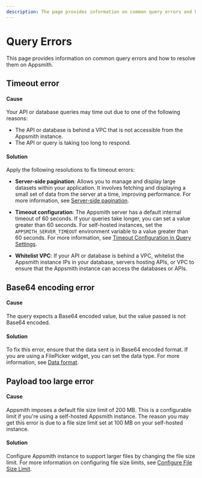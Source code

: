 ```yaml
---
description: The page provides information on common query errors and how to resolve them on Appsmith.
---
```

# Query Errors

This page provides information on common query errors and how to resolve them on Appsmith.

## Timeout error

<Message
 messageContainerClassName="error"
messageContent="Timed out on query execution"></Message>

#### Cause

Your API or database queries may time out due to one of the following reasons:

- The API or database is behind a VPC that is not accessible from the Appsmith instance.
- The API or query is taking too long to respond.

#### Solution

Apply the following resolutions to fix timeout errors:

- **Server-side pagination**: Allows you to manage and display large datasets within your application. It involves fetching and displaying a small set of data from the server at a time, improving performance. For more information, see [Server-side pagination](/build-apps/how-to-guides/Server-side-pagination-in-table).

- **Timeout configuration**: The Appsmith server has a default internal timeout of 60 seconds. If your queries take longer, you can set a value greater than 60 seconds. For self-hosted instances, set the `APPSMITH_SERVER_TIMEOUT` environment variable to a value greater than 60 seconds. For more information, see [Timeout Configuration in Query Settings](/connect-data/reference/query-settings).

- **Whitelist VPC**: If your API or database is behind a VPC, whitelist the Appsmith instance IPs in your database, servers hosting APIs, or VPC to ensure that the Appsmith instance can access the databases or APIs.

## Base64 encoding error

<Message
 messageContainerClassName="error"
messageContent="File content is not base64 encoded"></Message>

#### Cause

The query expects a Base64 encoded value, but the value passed is not Base64 encoded.

#### Solution

To fix this error, ensure that the data sent is in Base64 encoded format. If you are using a FilePicker widget, you can set the data type. For more information, see [Data format](/reference/widgets/filepicker#data-format-string).

## Payload too large error

<Message
 messageContainerClassName="error"
messageContent="Payload too large. File size cannot exceed 100MB."></Message>

#### Cause

Appsmith imposes a default file size limit of 200 MB. This is a configurable limit if you're using a self-hosted Appsmith instance. The reason you may get this error is due to a file size limit set at 100 MB on your self-hosted instance.

#### Solution

Configure Appsmith instance to support larger files by changing the file size limit. For more information on configuring file size limits, see [Configure File Size Limit](/getting-started/setup/instance-configuration/file-size-limit).
